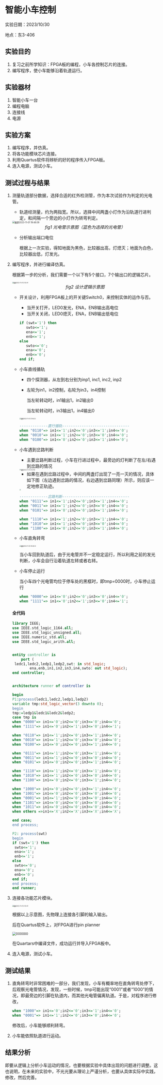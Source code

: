 # 智能小车控制



实验日期：2023/10/30

地点：东3-406



## 实验目的

1. 复习之前所学知识：FPGA板的编程，小车各控制芯片的连接。
2. 编写程序，使小车能够沿着轨道运行。

## 实验器材

1. 智能小车一台
2. 编程电脑
3. 连接线
4. 电源

## 实验方案

1. 编写程序，并仿真。
2. 将各功能模块芯片连接。
3. 利用Quartus软件将辨析的好的程序传入FPGA板。
4. 连入电源，测试小车。

## 测试过程与结果

1. 测量轨道部分数据，选择合适的红外检测管，作为本次试验作为判定的光电管。

   * 轨道经测量，约为两指宽。所以，选择中间两盏小灯作为沿轨道行进判定，和间隔一个旁边的小灯作为转弯判定。

   <img src="./assets/截屏2023-11-01 19.48.09.png" alt="截屏2023-11-01 19.48.09" style="zoom:50%;" />

   <center><I>fig1 光电管示意图（蓝色为选择的光电管）</I></center>

   * 分析输出端口电位

     根据上一次实验，得知地面为黑色，比较器出高，灯熄灭；地面为白色，比较器出低，灯发光。

2. 编写程序，并进行编译仿真。

   根据第一步的分析，我们需要一个以下有5个接口，7个输出口的逻辑芯片。

   <img src="./assets/截屏2023-11-01 21.03.41.png" alt="截屏2023-11-01 21.03.41" style="zoom:30%;" />

   <center><I>fig2 设计逻辑示意图</I></center>

   * 开关设计，利用FPGA板上的开关键Switch0，来控制实体的运作与否。

     * 当开关打开，LED0发光，ENA，ENB输出高电位
     * 当开关关闭，LED0熄灭，ENA，ENB输出低电位

     ```vhdl
     if (swt='1') then
     	swto<='1';
     	ena<='1';
     	enb<='1';
     else
     	swto<='0';
     	ena<='0';
     	enb<='0';
     end if;

   * 小车直线循轨

     * 四个探测器，从左到右分别为inp1, inc1, inc2, inp2

     * 左轮为in1，in2控制，右轮为in3，in4控制

       当左轮转动时，in1输出1，in2输出0

       当左轮转动时，in3输出1，in4输出0

     <img src="./assets/截屏2023-11-01 21.46.32.png" alt="截屏2023-11-01 21.46.32" style="zoom:30%;" />

     ```vhdl
     -------------直行循轨-------------------------------
     when "0110"=> in1<='1';in2<='0';in3<='1';in4<='0';
     when "0010"=> in1<='1';in2<='0';in3<='0';in4<='0';
     when "0100"=> in1<='0';in2<='0';in3<='1';in4<='0';
     ```

   * 小车遇到岔路判断

     * 主要岔路判断过程，小车在行进过程中，最旁边的灯判断了在左/右遇到岔路的情况
     
     <img src="./assets/截屏2023-11-01 21.57.16.png" alt="截屏2023-11-01 21.57.16" style="zoom:30%;" />
     
     * 如果在遇到岔路过程中，中间的两盏灯出现了一亮一灭的情况，具体如下图（左边遇到岔路的情况，右边遇到岔路同理）所示，则应该一定地修正轨迹。
     
     <img src="./assets/截屏2023-11-05 18.22.45.png" style="zoom:30%;" />
     
     ```vhdl
     -------------岔路判断-------------------------------
     when "0111"=> in1<='1';in2<='0';in3<='1';in4<='0';
     when "0011"=> in1<='1';in2<='0';in3<='0';in4<='0';
     when "0101"=> in1<='0';in2<='0';in3<='1';in4<='0';
     
     when "1110"=> in1<='1';in2<='0';in3<='1';in4<='0';
     when "1010"=> in1<='1';in2<='0';in3<='0';in4<='0';
     when "1100"=> in1<='0';in2<='0';in3<='1';in4<='0';
     ```
     
   * 小车直角转弯

     <img src="./assets/截屏2023-11-05 18.48.32.png" alt="截屏2023-11-05 18.48.32" style="zoom:30%;" />
     
     当小车回到轨道后，由于光电管并不一定稳定运行，所以利用之前的发光判断，小车会自行沿着轨道左转或者右转。
     
   * 小车停止运行

     当小车四个光电管均位于停车处的黑框时，即tmp=0000时，小车停止运行

     ```vhdl
     when "0000"=> in1<='0';in2<='0';in3<='0';in4<='0';
     when "1111"=> in1<='0';in2<='1';in3<='0';in4<='1';
     ```

   #### 全代码

   ```vhdl
   library IEEE;
   use IEEE.std_logic_1164.all;
   use IEEE.std_logic_unsigned.all; 
   use IEEE.numeric_std.all;
   use IEEE.std_logic_arith.all;
   
   
   entity controller is
       port (
   	ledc1,ledc2,ledp1,ledp2,swt: in std_logic;
           ena,enb,in1,in2,in3,in4,swto: out std_logic);
   end controller;
   
   
   architecture runner of controller is
   
   begin
   P1:process(ledc1,ledc2,ledp1,ledp2)
   variable tmp:std_logic_vector(3 downto 0);
   begin
   tmp:=ledp1&ledc1&ledc2&ledp2;
   case tmp is
   when "0000"=> in1<='0';in2<='0';in3<='0';in4<='0';
   when "1111"=> in1<='0';in2<='1';in3<='0';in4<='1';
   
   when "0110"=> in1<='1';in2<='0';in3<='1';in4<='0';
   when "0010"=> in1<='1';in2<='0';in3<='0';in4<='0';
   when "0100"=> in1<='0';in2<='0';in3<='1';in4<='0';
   
   when "0111"=> in1<='1';in2<='0';in3<='1';in4<='0';
   when "0011"=> in1<='1';in2<='0';in3<='0';in4<='0';
   when "0101"=> in1<='0';in2<='0';in3<='1';in4<='0';
   
   when "1110"=> in1<='1';in2<='0';in3<='1';in4<='0';
   when "1010"=> in1<='1';in2<='0';in3<='0';in4<='0';
   when "1100"=> in1<='0';in2<='0';in3<='1';in4<='0';
   
   when "1000"=> in1<='0';in2<='0';in3<='1';in4<='0';
   when "1001"=> in1<='0';in2<='0';in3<='0';in4<='0';
   when "0001"=> in1<='1';in2<='0';in3<='0';in4<='0';
   when "1101"=> in1<='0';in2<='0';in3<='0';in4<='0';
   when "1011"=> in1<='0';in2<='0';in3<='0';in4<='0';
   when others =>in1<='X';in2<='X';in3<='X';in4<='X';
   
   end case;
   end process;
   
   P2: process(swt)
   begin
   if (swt='1') then
   	swto<='1';
   	ena<='1';
   	enb<='1';
   else
   	swto<='0';
   	ena<='0';
   	enb<='0';
   end if;
   end process;
   end runner;
   ```

3. 连接各功能芯片模块。

   <img src="./assets/截屏2023-11-01 21.03.41.png" alt="截屏2023-11-01 21.03.41" style="zoom:30%;" />

   根据以上示意图，先物理上连接各引脚的输入输出。

   后在Quartus软件上，对FPGA进行pin planner

   <img src="./assets/000000.png" alt="000000" style="zoom:75%;" />

   在Quartars中编译文件，成功运行并导入FPGA板中。

4. 连入电源，测试小车。

## 测试结果

1. 直角转弯时非常困难的一部分，我们发现，小车有概率地在直角转弯处停下，后观察光电管情况，发现，一些时候，tmp可能出现“0001”或者“1000”的情况，即最旁边的引脚在轨道内，而其他光电管偏离轨道。于是，对程序进行修改，

   ```vhdl
   when "1000"=> in1<='0';in2<='0';in3<='1';in4<='0';
   when "0001"=> in1<='1';in2<='0';in3<='0';in4<='0';
   ```

   修改后，小车能够顺利转弯。

2. 小车能依照轨道进行运动。

## 结果分析

即要从逻辑上分析小车运动的情况，也要根据实验中具体出现的问题进行调整。这也说明，在未来的实验中，不光光要从理论上严谨分析，也要从具体实际中实践，修改，然后完善。
